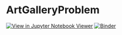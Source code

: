 # ArtGalleryProblem

[![View in Jupyter Notebook Viewer](https://jupyter.org/assets/main-logo.svg)](https://nbviewer.jupyter.org/github/cap497/ArtGalleryProblem/blob/main/ArtGalleryProblem.ipynb)
[![Binder](https://mybinder.org/badge_logo.svg)](https://mybinder.org/v2/gh/cap497/ArtGalleryProblem/main?filepath=ArtGalleryProblem.ipynb)
